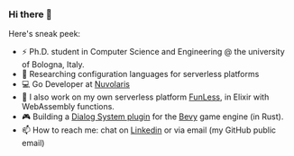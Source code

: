 ### Hi there 👋

Here's sneak peek:

- ⚡ Ph.D. student in Computer Science and Engineering @ the university of Bologna, Italy.
- 🔭 Researching configuration languages for serverless platforms
- 💻 Go Developer at [Nuvolaris](https://www.nuvolaris.io/)
- 👯 I also work on my own serverless platform [FunLess](https://funless.dev), in Elixir with WebAssembly functions.
- 🎮 Building a [Dialog System plugin](https://github.com/giusdp/bevy_talks) for the [Bevy](https://github.com/giusdp/bevy_talks) game engine (in Rust).
- 📫 How to reach me: chat on [Linkedin](https://www.linkedin.com/in/giusdp) or via email (my GitHub public email)

<!--
**giusdp/giusdp** is a ✨ _special_ ✨ repository because its `README.md` (this file) appears on your GitHub profile.

Here are some ideas to get you started:

- 🔭 I’m currently working on ...
- 🌱 I’m currently learning ...
- 👯 I’m looking to collaborate on ...
- 🤔 I’m looking for help with ...
- 💬 Ask me about ...
- 📫 How to reach me: ...
- 😄 Pronouns: ...
- ⚡ Fun fact: ...
-->
